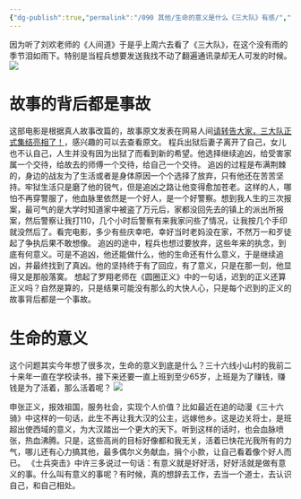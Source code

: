 ```yaml
---
{"dg-publish":true,"permalink":"/090 其他/生命的意义是什么《三大队》有感/","tags":["电影","gardenEntry"]}
---
```


因为听了刘欢老师的《人间道》于是乎上周六去看了《三大队》，在这个没有雨的季节泪如雨下。特别是当程兵想要发送我找不动了翻遍通讯录却无人可发的时候。
![](https://s2.loli.net/2023/12/27/JuAgspIV4doyiWH.png)

# 故事的背后都是事故
这部电影是根据真人故事改篇的，故事原文发表在网易人间[请转告大家，三大队正式集结亮相了！](https://www.163.com/renjian/article/ILP0PHQI000181RV.html)，感兴趣的可以去查看原文。
程兵出狱后妻子离开了自己，女儿也不认自己，人生并没有因为出狱了而看到新的希望。他选择继续追凶，给受害家属一个交待，给故去的师傅一个交待，给自己一个交待。
追凶的过程是布满荆棘的，身边的战友为了生活或者是身体原因一个个选择了放弃，只有他还在苦苦坚持。牢狱生活只是磨了他的锐气，但是追凶之路让他变得愈加苍老。这样的人，哪怕不再穿警服了，他血脉里依然是一个好人，是一个好警察。想到我人生的三次报案，最可气的是大学时知道家中被盗了万元后，家都没回先去的镇上的派出所报案，然后警察让我打110，几个小时后警察有来我家问些了情况，让我按几个手印就没然后了。看完电影，多少有些庆幸吧，幸好当时老妈没在家，不然万一和歹徒起了争执后果不敢想像。
追凶的途中，程兵也想过要放弃，这些年来的执念，到底有何意义。可是不追凶，他还能做什么，他的生命还有什么意义，于是继续追凶，并最终找到了真凶。他的坚持终于有了回应，有了意义，只是在那一刻，他显得又是那般落寞。
想起了罗翔老师在《圆圈正义》中的一句话，迟到的正义还算正义吗？自然是算的，只是结果可能没有那么的大快人心，只是每个迟到的正义的故事背后都是一个事故。
# 生命的意义
这个问题其实今年想了很多次，生命的意义到底是什么？三十六线小山村的我前二十来年一直在学校读书，接下来还要一直上班到至少65岁，上班是为了赚钱，赚钱是为了活着，那么活着呢？
![](https://s2.loli.net/2023/12/27/XQHhFZJCK9MzjVo.png)

申张正义，报效祖国，服务社会，实现个人价值？比如最近在追的动漫《三十六骑》中这样的一句话，此生不再让我大汉的公主，远嫁他乡。这是边关将士，是班超出使西域的意义，为大汉踏出一个更大的天下。听到这样的话时，也会血脉喷张，热血沸腾。只是，这些高尚的目标好像都和我无关，活着已快花光我所有的力气，哪儿还有心力搞其他，最多偶尔义务献血，捐个小款，让自己看着像个好人而已。
《士兵突击》中许三多说过一句话：有意义就是好好活，好好活就是做有意义的事。什么叫有意义的事呢？有时候，真的想辞去工作，去当一个道士，去认识自己，和自己相处。



